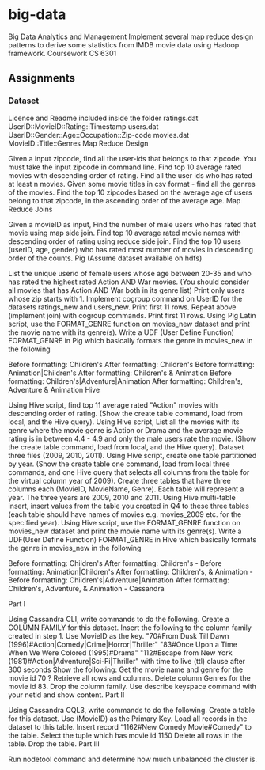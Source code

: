 # big-data
Big Data Analytics and Management
Implement several map reduce design patterns to derive some statistics from IMDB movie data using Hadoop framework. Coursework CS 6301

## Assignments

### Dataset

Licence and Readme included inside the folder
ratings.dat UserID::MovieID::Rating::Timestamp
users.dat UserID::Gender::Age::Occupation::Zip-code
movies.dat MovieID::Title::Genres
Map Reduce Design

Given a input zipcode, find all the user-ids that belongs to that zipcode. You must take the input zipcode in command line.
Find top 10 average rated movies with descending order of rating.
Find all the user ids who has rated at least n movies.
Given some movie titles in csv format - find all the genres of the movies.
Find the top 10 zipcodes based on the average age of users belong to that zipcode, in the ascending order of the average age.
Map Reduce Joins

Given a movieID as input, Find the number of male users who has rated that movie using map side join.
Find top 10 average rated movie names with descending order of rating using reduce side join.
Find the top 10 users (userID, age, gender) who has rated most number of movies in descending order of the counts.
Pig (Assume dataset available on hdfs)

List the unique userid of female users whose age between 20-35 and who has rated the highest rated Action AND War movies. (You should consider all movies that has Action AND War both in its genre list) Print only users whose zip starts with 1.
Implement cogroup command on UserID for the datasets ratings_new and users_new. Print first 11 rows.
Repeat above (implement join) with cogroup commands. Print first 11 rows.
Using Pig Latin script, use the FORMAT_GENRE function on movies_new dataset and print the movie name with its genre(s). Write a UDF (User Define Function) FORMAT_GENRE in Pig which basically formats the genre in movies_new in the following

Before formatting:  Children's
After formatting:  Children's <ID>
Before formatting:  Animation|Children's
After formatting:  Children's & Animation <ID>
Before formatting:  Children's|Adventure|Animation
After formatting:  Children's, Adventure & Animation <ID>
Hive

Using Hive script, find top 11 average rated "Action" movies with descending order of rating. (Show the create table command, load from local, and the Hive query).
Using Hive script, List all the movies with its genre where the movie genre is Action or Drama and the average movie rating is in between 4.4 - 4.9 and only the male users rate the movie. (Show the create table command, load from local, and the Hive query).
Dataset three files (2009, 2010, 2011). Using Hive script, create one table partitioned by year. (Show the create table one command, load from local three commands, and one Hive query that selects all columns from the table for the virtual column year of 2009).
Create three tables that have three columns each (MovieID, MovieName, Genre). Each table will represent a year. The three years are 2009, 2010 and 2011. Using Hive multi-table insert, insert values from the table you created in Q4 to these three tables (each table should have names of movies e.g. movies_2009 etc. for the specified year).
Using Hive script, use the FORMAT_GENRE function on movies_new dataset and print the movie name with its genre(s). Write a UDF(User Define Function) FORMAT_GENRE in Hive which basically formats the genre in movies_new in the following

Before formatting:  Children's
After formatting:  Children's - <ID>
Before formatting:  Animation|Children's
After formatting:  Children's, & Animation - <ID>
Before formatting:  Children's|Adventure|Animation
After formatting:  Children's, Adventure, & Animation - <ID>
Cassandra

Part I

Using Cassandra CLI, write commands to do the following.
Create a COLUMN FAMILY for this dataset.
Insert the following to the column family created in step 1. Use MovieID as the key.
"70#From Dusk Till Dawn (1996)#Action|Comedy|Crime|Horror|Thriller"
"83#Once Upon a Time When We Were Colored (1995)#Drama"
"112#Escape from New York (1981)#Action|Adventure|Sci-Fi|Thriller" with time to live (ttl) clause after 300 seconds
Show the following:
Get the movie name and genre for the movie id 70 ?
Retrieve all rows and columns.
Delete column Genres for the movie id 83.
Drop the column family.
Use describe keyspace command with your netid and show content.
Part II

Using Cassandra CQL3, write commands to do the following.
Create a table for this dataset. Use (MovieID) as the Primary Key.
Load all records in the dataset to this table.
Insert record “1162#New Comedy Movie#Comedy" to the table.
Select the tuple which has movie id 1150
Delete all rows in the table.
Drop the table.
Part III

Run nodetool command and determine how much unbalanced the cluster is.